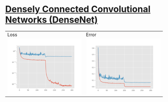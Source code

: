 # [Densely Connected Convolutional Networks (DenseNet)](https://arxiv.org/abs/1608.06993)

<table> 
    <tr>
        <td>Loss</td><td>Error</td>
    </tr>
    <tr>
        <td>
            <img src="result/loss.png" alt="loss" width="500"/>
        </td>
        <td>
            <img src="result/error_rate.png" alt="error" width="500"/>
        </td>
    </tr>